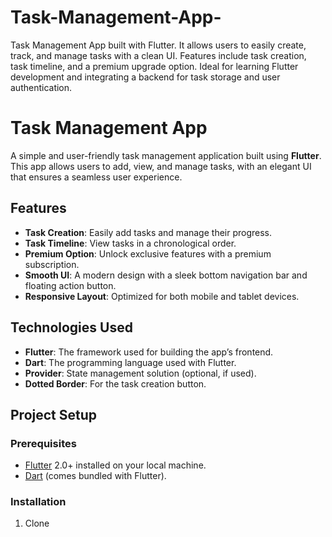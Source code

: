 # Task-Management-App-
Task Management App built with Flutter. It allows users to easily create, track, and manage tasks with a clean UI. Features include task creation, task timeline, and a premium upgrade option. Ideal for learning Flutter development and integrating a backend for task storage and user authentication.
# Task Management App

A simple and user-friendly task management application built using **Flutter**. This app allows users to add, view, and manage tasks, with an elegant UI that ensures a seamless user experience.

## Features

- **Task Creation**: Easily add tasks and manage their progress.
- **Task Timeline**: View tasks in a chronological order.
- **Premium Option**: Unlock exclusive features with a premium subscription.
- **Smooth UI**: A modern design with a sleek bottom navigation bar and floating action button.
- **Responsive Layout**: Optimized for both mobile and tablet devices.

## Technologies Used

- **Flutter**: The framework used for building the app’s frontend.
- **Dart**: The programming language used with Flutter.
- **Provider**: State management solution (optional, if used).
- **Dotted Border**: For the task creation button.

## Project Setup

### Prerequisites

- [Flutter](https://flutter.dev/docs/get-started/install) 2.0+ installed on your local machine.
- [Dart](https://dart.dev/get-dart) (comes bundled with Flutter).

### Installation

1. Clone

